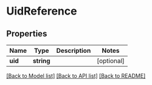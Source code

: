 # UidReference

## Properties
Name | Type | Description | Notes
------------ | ------------- | ------------- | -------------
**uid** | **string** |  | [optional] 

[[Back to Model list]](../README.md#documentation-for-models) [[Back to API list]](../README.md#documentation-for-api-endpoints) [[Back to README]](../README.md)


